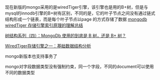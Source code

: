 现在新版的mongo采用的是wiredTiger引擎，该引擎也是用的B+树，但是与mysql的innodb引擎的B+树有区别，不同的是，它的叶子节点之间没有通过链式结构形成一个链表，而是每个叶子节点以page 的方式存储了数据
[mongodb wiredTiger 存储引擎索引原理的理解总结](https://blog.csdn.net/zwzwzw0a0s/article/details/106584863)

[树结构系列（四）：MongoDb 使用的到底是 B 树，还是 B+ 树？](https://www.cnblogs.com/chanshuyi/p/tree-data-structure-04-mongo-db.html)

[WiredTiger存储引擎之一：基础数据结构分析](https://mongoing.com/topic/archives-35143)



mongo新版本也支持事务了

mongo对字段数据类型没有强制约束，同一个字段，不同的document可以使用不同的数据类型
